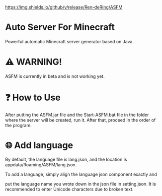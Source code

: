 https://img.shields.io/github/v/release/Ren-deRing/ASFM

# Auto Server For Minecraft
Powerful automatic Minecraft server generator based on Java.
ㅤ
ㅤ
# ⚠ WARNING!
ASFM is currently in beta and is not working yet.
ㅤ
ㅤ
# ❓ How to Use 
After putting the ASFM.jar file and the Start-ASFM.bat file in the folder where the server will be created,
run it. After that,
proceed in the order of the program.

# 🌐 Add language
By default, the language file is lang.json,
and the location is appdata/Roaming/ASFM/lang.json.

To add a language, simply align the language json component exactly and

put the language name you wrote down in the json file in setting.json.
It is recommended to enter Unicode characters due to broken text.
